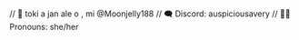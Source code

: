 // 🔰 toki a jan ale o , mi @Moonjelly188
// 🗨️ Discord: auspiciousavery 
// 🏳️‍⚧️ Pronouns: she/her

